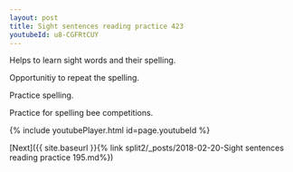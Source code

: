 ```yaml
---
layout: post
title: Sight sentences reading practice 423
youtubeId: u8-CGFRtCUY
---
```

 
 
Helps to learn sight words and their spelling.

Opportunitiy to repeat the spelling. 

Practice spelling. 
 
Practice for spelling bee competitions. 
 
{% include youtubePlayer.html id=page.youtubeId %}
 
 

[Next]({{ site.baseurl }}{% link  split2/_posts/2018-02-20-Sight sentences reading practice 195.md%})
 
